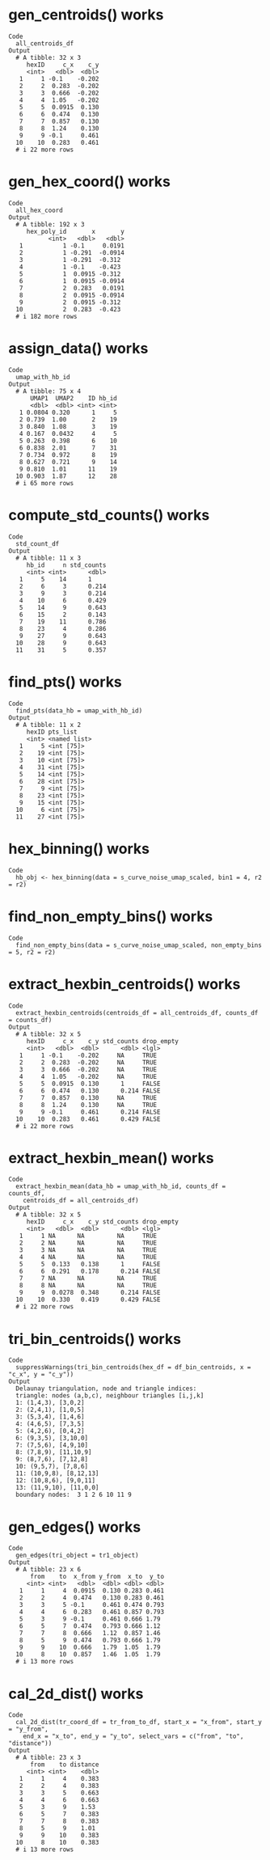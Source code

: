 # gen_centroids() works

    Code
      all_centroids_df
    Output
      # A tibble: 32 x 3
         hexID     c_x    c_y
         <int>   <dbl>  <dbl>
       1     1 -0.1    -0.202
       2     2  0.283  -0.202
       3     3  0.666  -0.202
       4     4  1.05   -0.202
       5     5  0.0915  0.130
       6     6  0.474   0.130
       7     7  0.857   0.130
       8     8  1.24    0.130
       9     9 -0.1     0.461
      10    10  0.283   0.461
      # i 22 more rows

# gen_hex_coord() works

    Code
      all_hex_coord
    Output
      # A tibble: 192 x 3
         hex_poly_id       x       y
               <int>   <dbl>   <dbl>
       1           1 -0.1     0.0191
       2           1 -0.291  -0.0914
       3           1 -0.291  -0.312 
       4           1 -0.1    -0.423 
       5           1  0.0915 -0.312 
       6           1  0.0915 -0.0914
       7           2  0.283   0.0191
       8           2  0.0915 -0.0914
       9           2  0.0915 -0.312 
      10           2  0.283  -0.423 
      # i 182 more rows

# assign_data() works

    Code
      umap_with_hb_id
    Output
      # A tibble: 75 x 4
          UMAP1  UMAP2    ID hb_id
          <dbl>  <dbl> <int> <int>
       1 0.0804 0.320      1     5
       2 0.739  1.00       2    19
       3 0.840  1.08       3    19
       4 0.167  0.0432     4     5
       5 0.263  0.398      6    10
       6 0.838  2.01       7    31
       7 0.734  0.972      8    19
       8 0.627  0.721      9    14
       9 0.810  1.01      11    19
      10 0.903  1.87      12    28
      # i 65 more rows

# compute_std_counts() works

    Code
      std_count_df
    Output
      # A tibble: 11 x 3
         hb_id     n std_counts
         <int> <int>      <dbl>
       1     5    14      1    
       2     6     3      0.214
       3     9     3      0.214
       4    10     6      0.429
       5    14     9      0.643
       6    15     2      0.143
       7    19    11      0.786
       8    23     4      0.286
       9    27     9      0.643
      10    28     9      0.643
      11    31     5      0.357

# find_pts() works

    Code
      find_pts(data_hb = umap_with_hb_id)
    Output
      # A tibble: 11 x 2
         hexID pts_list    
         <int> <named list>
       1     5 <int [75]>  
       2    19 <int [75]>  
       3    10 <int [75]>  
       4    31 <int [75]>  
       5    14 <int [75]>  
       6    28 <int [75]>  
       7     9 <int [75]>  
       8    23 <int [75]>  
       9    15 <int [75]>  
      10     6 <int [75]>  
      11    27 <int [75]>  

# hex_binning() works

    Code
      hb_obj <- hex_binning(data = s_curve_noise_umap_scaled, bin1 = 4, r2 = r2)

# find_non_empty_bins() works

    Code
      find_non_empty_bins(data = s_curve_noise_umap_scaled, non_empty_bins = 5, r2 = r2)

# extract_hexbin_centroids() works

    Code
      extract_hexbin_centroids(centroids_df = all_centroids_df, counts_df = counts_df)
    Output
      # A tibble: 32 x 5
         hexID     c_x    c_y std_counts drop_empty
         <int>   <dbl>  <dbl>      <dbl> <lgl>     
       1     1 -0.1    -0.202     NA     TRUE      
       2     2  0.283  -0.202     NA     TRUE      
       3     3  0.666  -0.202     NA     TRUE      
       4     4  1.05   -0.202     NA     TRUE      
       5     5  0.0915  0.130      1     FALSE     
       6     6  0.474   0.130      0.214 FALSE     
       7     7  0.857   0.130     NA     TRUE      
       8     8  1.24    0.130     NA     TRUE      
       9     9 -0.1     0.461      0.214 FALSE     
      10    10  0.283   0.461      0.429 FALSE     
      # i 22 more rows

# extract_hexbin_mean() works

    Code
      extract_hexbin_mean(data_hb = umap_with_hb_id, counts_df = counts_df,
        centroids_df = all_centroids_df)
    Output
      # A tibble: 32 x 5
         hexID     c_x    c_y std_counts drop_empty
         <int>   <dbl>  <dbl>      <dbl> <lgl>     
       1     1 NA      NA         NA     TRUE      
       2     2 NA      NA         NA     TRUE      
       3     3 NA      NA         NA     TRUE      
       4     4 NA      NA         NA     TRUE      
       5     5  0.133   0.138      1     FALSE     
       6     6  0.291   0.178      0.214 FALSE     
       7     7 NA      NA         NA     TRUE      
       8     8 NA      NA         NA     TRUE      
       9     9  0.0278  0.348      0.214 FALSE     
      10    10  0.330   0.419      0.429 FALSE     
      # i 22 more rows

# tri_bin_centroids() works

    Code
      suppressWarnings(tri_bin_centroids(hex_df = df_bin_centroids, x = "c_x", y = "c_y"))
    Output
      Delaunay triangulation, node and triangle indices:
      triangle: nodes (a,b,c), neighbour triangles [i,j,k] 
      1: (1,4,3), [3,0,2]
      2: (2,4,1), [1,0,5]
      3: (5,3,4), [1,4,6]
      4: (4,6,5), [7,3,5]
      5: (4,2,6), [0,4,2]
      6: (9,3,5), [3,10,0]
      7: (7,5,6), [4,9,10]
      8: (7,8,9), [11,10,9]
      9: (8,7,6), [7,12,8]
      10: (9,5,7), [7,8,6]
      11: (10,9,8), [8,12,13]
      12: (10,8,6), [9,0,11]
      13: (11,9,10), [11,0,0]
      boundary nodes:  3 1 2 6 10 11 9 

# gen_edges() works

    Code
      gen_edges(tri_object = tr1_object)
    Output
      # A tibble: 23 x 6
          from    to  x_from y_from  x_to  y_to
         <int> <int>   <dbl>  <dbl> <dbl> <dbl>
       1     1     4  0.0915  0.130 0.283 0.461
       2     2     4  0.474   0.130 0.283 0.461
       3     3     5 -0.1     0.461 0.474 0.793
       4     4     6  0.283   0.461 0.857 0.793
       5     3     9 -0.1     0.461 0.666 1.79 
       6     5     7  0.474   0.793 0.666 1.12 
       7     7     8  0.666   1.12  0.857 1.46 
       8     5     9  0.474   0.793 0.666 1.79 
       9     9    10  0.666   1.79  1.05  1.79 
      10     8    10  0.857   1.46  1.05  1.79 
      # i 13 more rows

# cal_2d_dist() works

    Code
      cal_2d_dist(tr_coord_df = tr_from_to_df, start_x = "x_from", start_y = "y_from",
        end_x = "x_to", end_y = "y_to", select_vars = c("from", "to", "distance"))
    Output
      # A tibble: 23 x 3
          from    to distance
         <int> <int>    <dbl>
       1     1     4    0.383
       2     2     4    0.383
       3     3     5    0.663
       4     4     6    0.663
       5     3     9    1.53 
       6     5     7    0.383
       7     7     8    0.383
       8     5     9    1.01 
       9     9    10    0.383
      10     8    10    0.383
      # i 13 more rows

